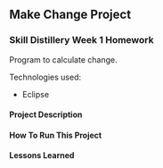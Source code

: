 ## Make Change Project

### Skill Distillery Week 1 Homework

Program to calculate change.

Technologies used:
* Eclipse

#### Project Description


#### How To Run This Project


#### Lessons Learned

